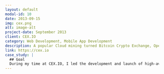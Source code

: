 ```yaml
---
layout: default
modal-id: 10
date: 2013-09-15
img: cex.png
alt: image-alt
project-date: September 2013
client: CEX.IO
category: Web Development, Mobile App Development
description: A popular Cloud mining turned Bitcoin Crypto Exchange, Operating 24/7; 99.9% uptime.
link: https://cex.io
case_study: |
  ## Goal
  During my time at CEX.IO, I led the development and launch of high-availability services like the CEX.IO exchange and GHash.io mining pool, which reached 51% of global Bitcoin mining power. I managed the product vision and roadmap, ensuring compliance with global AML & KYC regulations, and facilitated company growth from 4 to 150 employees. Additionally, I represented the company at major blockchain conferences, built strategic partnerships, and handled PR during critical moments, such as mitigating the 51% Bitcoin panic.
---
```

